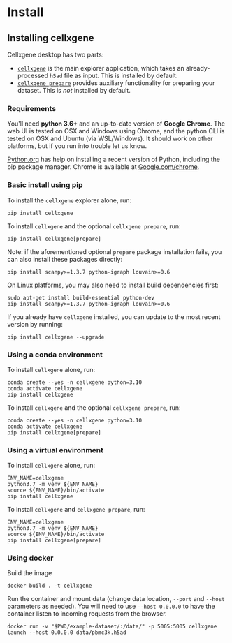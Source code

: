 # Install

## Installing cellxgene

Cellxgene desktop has two parts:

* [`cellxgene`](launch.md) is the main explorer application, which takes an already-processed `h5ad` file as input. This is installed by default.
* [`cellxgene prepare`](install.md) provides auxiliary functionality for preparing your dataset. This is _not_ installed by default.

### Requirements

You'll need **python 3.6+** and an up-to-date version of **Google Chrome**. The web UI is tested on OSX and Windows using Chrome, and the python CLI is tested on OSX and Ubuntu \(via WSL/Windows\). It should work on other platforms, but if you run into trouble let us know.

[Python.org](https://www.python.org/downloads/) has help on installing a recent version of Python, including the pip package manager. Chrome is available at [Google.com/chrome](https://google.com/chrome).

### Basic install using pip

To install the `cellxgene` explorer alone, run:

```text
pip install cellxgene
```

To install `cellxgene` and the optional `cellxgene prepare`, run:

```text
pip install cellxgene[prepare]
```

Note: if the aforementioned optional `prepare` package installation fails, you can also install these packages directly:

```text
pip install scanpy>=1.3.7 python-igraph louvain>=0.6
```

On Linux platforms, you may also need to install build dependencies first:

```text
sudo apt-get install build-essential python-dev
pip install scanpy>=1.3.7 python-igraph louvain>=0.6
```

If you already have `cellxgene` installed, you can update to the most recent version by running:

```text
pip install cellxgene --upgrade
```

### Using a conda environment

To install `cellxgene` alone, run:

```text
conda create --yes -n cellxgene python=3.10
conda activate cellxgene
pip install cellxgene
```

To install `cellxgene` and the optional `cellxgene prepare`, run:

```text
conda create --yes -n cellxgene python=3.10
conda activate cellxgene
pip install cellxgene[prepare]
```

### Using a virtual environment

To install `cellxgene` alone, run:

```text
ENV_NAME=cellxgene
python3.7 -m venv ${ENV_NAME}
source ${ENV_NAME}/bin/activate
pip install cellxgene
```

To install `cellxgene` and `cellxgene prepare`, run:

```text
ENV_NAME=cellxgene
python3.7 -m venv ${ENV_NAME}
source ${ENV_NAME}/bin/activate
pip install cellxgene[prepare]
```

### Using docker

Build the image

```text
docker build . -t cellxgene
```

Run the container and mount data \(change data location, `--port` and `--host` parameters as needed\). You will need to use `--host 0.0.0.0` to have the container listen to incoming requests from the browser.

```text
docker run -v "$PWD/example-dataset/:/data/" -p 5005:5005 cellxgene launch --host 0.0.0.0 data/pbmc3k.h5ad
```

